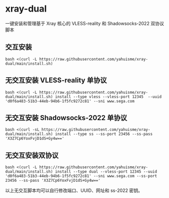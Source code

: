 # xray-dual
一键安装和管理基于 Xray 核心的 VLESS-reality 和 Shadowsocks-2022 双协议脚本

## 交互安装
```
bash <(curl -L https://raw.githubusercontent.com/yahuisme/xray-dual/main/install.sh)
```

## 无交互安装 VLESS-reality 单协议
```
bash <(curl -L https://raw.githubusercontent.com/yahuisme/xray-dual/main/install.sh) install --type vless --vless-port 12345  --uuid 'd0f6a483-51b3-44eb-94b6-1f5fc9272c81' --sni www.sega.com
```

## 无交互安装 Shadowsocks-2022 单协议
```
bash <(curl -sL https://raw.githubusercontent.com/yahuisme/xray-dual/main/install.sh) install --type ss --ss-port 23456 --ss-pass 'X3Z7Cp6YoxFvjD1dS+Gy4w=='
```

## 无交互安装双协议
```
bash <(curl -L https://raw.githubusercontent.com/yahuisme/xray-dual/main/install.sh) install --type dual --vless-port 12345 --uuid 'd0f6a483-51b3-44eb-94b6-1f5fc9272c81' --sni www.sega.com --ss-port 23456 --ss-pass 'X3Z7Cp6YoxFvjD1dS+Gy4w=='
```

以上无交互脚本均可以自行修改端口、UUID、网址和 ss-2022 密钥。
